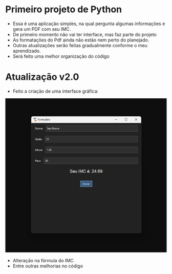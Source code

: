 # Primeiro projeto de Python

- Essa é uma aplicação simples, na qual pergunta algumas informações e gera um PDF com seu IMC.
- De primeiro momento não vai ter interface, mas faz parte do projeto
- As formatações do Pdf ainda não estão nem perto do planejado.
- Outras atualizações serão feitas gradualmente conforme o meu aprendizado.
- Será feito uma melhor organização do código
  
# Atualização v2.0
- Feito a criação de uma interface gráfica:

![Teste](./interface.png)

- Alteração na fórmula do IMC
- Entre outras melhorias no código
